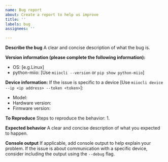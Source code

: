 ```yaml
---
name: Bug report
about: Create a report to help us improve
title: ''
labels: bug
assignees: ''

---
```


**Describe the bug**
A clear and concise description of what the bug is.

**Version information (please complete the following information):**
 - OS: [e.g.Linux]
 - python-miio: [Use `miiocli --version` or `pip show python-miio`]

**Device information:**
If the issue is specific to a device [Use `miiocli device --ip <ip address> --token <token>`]:
  - Model:
  - Hardware version:
  - Firmware version:

**To Reproduce**
Steps to reproduce the behavior:
1.

**Expected behavior**
A clear and concise description of what you expected to happen.

**Console output**
If applicable, add console output to help explain your problem.
If the issue is about communication with a specific device, consider including the output using the `--debug` flag.
